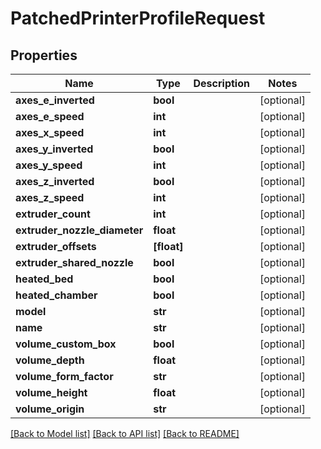 # PatchedPrinterProfileRequest

## Properties
Name | Type | Description | Notes
------------ | ------------- | ------------- | -------------
**axes_e_inverted** | **bool** |  | [optional] 
**axes_e_speed** | **int** |  | [optional] 
**axes_x_speed** | **int** |  | [optional] 
**axes_y_inverted** | **bool** |  | [optional] 
**axes_y_speed** | **int** |  | [optional] 
**axes_z_inverted** | **bool** |  | [optional] 
**axes_z_speed** | **int** |  | [optional] 
**extruder_count** | **int** |  | [optional] 
**extruder_nozzle_diameter** | **float** |  | [optional] 
**extruder_offsets** | **[float]** |  | [optional] 
**extruder_shared_nozzle** | **bool** |  | [optional] 
**heated_bed** | **bool** |  | [optional] 
**heated_chamber** | **bool** |  | [optional] 
**model** | **str** |  | [optional] 
**name** | **str** |  | [optional] 
**volume_custom_box** | **bool** |  | [optional] 
**volume_depth** | **float** |  | [optional] 
**volume_form_factor** | **str** |  | [optional] 
**volume_height** | **float** |  | [optional] 
**volume_origin** | **str** |  | [optional] 

[[Back to Model list]](../README.md#documentation-for-models) [[Back to API list]](../README.md#documentation-for-api-endpoints) [[Back to README]](../README.md)


